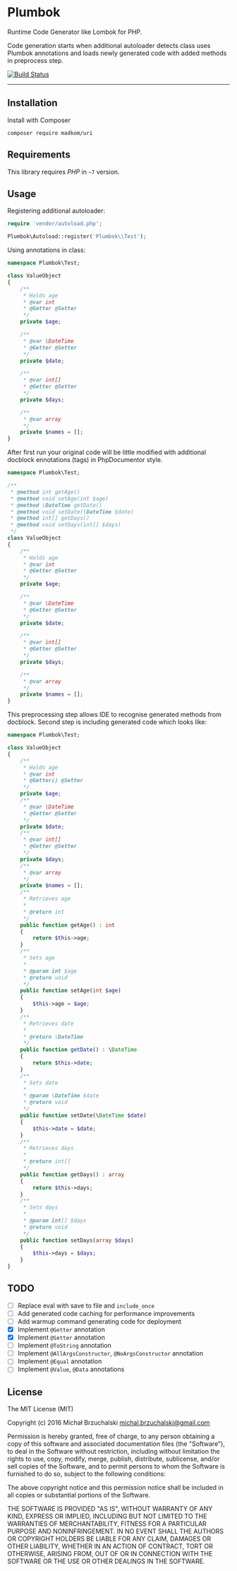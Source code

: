 Plumbok
=======

Runtime Code Generator like Lombok for PHP.

Code generation starts when additional autoloader detects class uses Plumbok annotations
and loads newly generated code with added methods in preprocess step.

[![Build Status](https://travis-ci.org/plumbok/plumbok.svg?branch=master)](https://travis-ci.org/plumbok/plumbok)

---

## Installation

Install with Composer

```
composer require madkom/uri
```

## Requirements

This library requires *PHP* in `~7` version.

## Usage

Registering additional autoloader:

```php
require 'vendor/autoload.php';

Plumbok\Autoload::register('Plumbok\\Test');
```

Using annotations in class:

```php
namespace Plumbok\Test;

class ValueObject
{
    /**
     * Holds age
     * @var int
     * @Getter @Setter
     */
    private $age;

    /**
     * @var \DateTime
     * @Getter @Setter
     */
    private $date;

    /**
     * @var int[]
     * @Getter @Setter
     */
    private $days;

    /**
     * @var array
     */
    private $names = [];
}
```

After first run your original code will be little modified with 
additional docblock ennotations (tags) in PhpDocumentor style.

```php
namespace Plumbok\Test;

/**
 * @method int getAge() 
 * @method void setAge(int $age) 
 * @method \DateTime getDate() 
 * @method void setDate(\DateTime $date) 
 * @method int[] getDays() 
 * @method void setDays(int[] $days) 
 */
class ValueObject
{
    /**
     * Holds age
     * @var int
     * @Getter @Setter
     */
    private $age;

    /**
     * @var \DateTime
     * @Getter @Setter
     */
    private $date;

    /**
     * @var int[]
     * @Getter @Setter
     */
    private $days;

    /**
     * @var array
     */
    private $names = [];
}
```

This preprocessing step allows IDE to recognise generated methods from docblock.
Second step is including generated code which looks like:

```php
namespace Plumbok\Test;

class ValueObject
{
    /**
     * Holds age
     * @var int
     * @Getter() @Setter
     */
    private $age;
    /**
     * @var \DateTime
     * @Getter @Setter
     */
    private $date;
    /**
     * @var int[]
     * @Getter @Setter
     */
    private $days;
    /**
     * @var array
     */
    private $names = [];
    /**
     * Retrieves age
     *
     * @return int 
     */
    public function getAge() : int
    {
        return $this->age;
    }
    /**
     * Sets age
     *
     * @param int $age
     * @return void 
     */
    public function setAge(int $age)
    {
        $this->age = $age;
    }
    /**
     * Retrieves date
     *
     * @return \DateTime 
     */
    public function getDate() : \DateTime
    {
        return $this->date;
    }
    /**
     * Sets date
     *
     * @param \DateTime $date
     * @return void 
     */
    public function setDate(\DateTime $date)
    {
        $this->date = $date;
    }
    /**
     * Retrieves days
     *
     * @return int[] 
     */
    public function getDays() : array
    {
        return $this->days;
    }
    /**
     * Sets days
     *
     * @param int[] $days
     * @return void 
     */
    public function setDays(array $days)
    {
        $this->days = $days;
    }
}
```

## TODO

* [ ] Replace eval with save to file and `include_once`
* [ ] Add generated code caching for performance improvements
* [ ] Add warmup command generating code for deployment
* [x] Implement `@Getter` annotation
* [x] Implement `@Setter` annotation
* [ ] Implement `@ToString` annotation
* [ ] Implement `@AllArgsConstructor`, `@NoArgsConstructor` annotation
* [ ] Implement `@Equal` annotation
* [ ] Implement `@Value`, `@Data` annotations

## License

The MIT License (MIT)

Copyright (c) 2016 Michał Brzuchalski <michal.brzuchalski@gmail.com>

Permission is hereby granted, free of charge, to any person obtaining a copy
of this software and associated documentation files (the "Software"), to deal
in the Software without restriction, including without limitation the rights
to use, copy, modify, merge, publish, distribute, sublicense, and/or sell
copies of the Software, and to permit persons to whom the Software is
furnished to do so, subject to the following conditions:

The above copyright notice and this permission notice shall be included in
all copies or substantial portions of the Software.

THE SOFTWARE IS PROVIDED "AS IS", WITHOUT WARRANTY OF ANY KIND, EXPRESS OR
IMPLIED, INCLUDING BUT NOT LIMITED TO THE WARRANTIES OF MERCHANTABILITY,
FITNESS FOR A PARTICULAR PURPOSE AND NONINFRINGEMENT. IN NO EVENT SHALL THE
AUTHORS OR COPYRIGHT HOLDERS BE LIABLE FOR ANY CLAIM, DAMAGES OR OTHER
LIABILITY, WHETHER IN AN ACTION OF CONTRACT, TORT OR OTHERWISE, ARISING FROM,
OUT OF OR IN CONNECTION WITH THE SOFTWARE OR THE USE OR OTHER DEALINGS IN
THE SOFTWARE.
